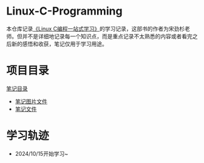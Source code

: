 # Linux-C-Programming
本仓库记录[《Linux C编程一站式学习》](https://www.bookstack.cn/read/linux-c/menu.md)的学习记录，这部书的作者为宋劲杉老师。但并不是详细地记录每一个知识点，而是重点记录不太熟悉的内容或者看完之后新的感悟和收获，笔记仅用于学习用途。
# 项目目录
[笔记目录](./notes)
* [笔记图片文件](./notes/pic)
* [笔记文件](./notes/Linux-C-note.md)
# 学习轨迹
* 2024/10/15开始学习~

